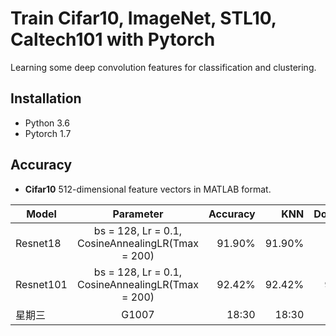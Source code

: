 # Train Cifar10, ImageNet, STL10, Caltech101 with Pytorch
Learning some deep convolution features for classification and clustering.
## Installation
* Python 3.6 
* Pytorch 1.7

## Accuracy
* **Cifar10** 512-dimensional feature vectors in MATLAB format.

| Model         | Parameter                                                | Accuracy     |  KNN          | Download     |
| ------------- |:-------------:                                           | -----:       |  -----:       | -----:       | 
|  Resnet18     |bs = 128, Lr = 0.1, CosineAnnealingLR(Tmax = 200)         | 91.90%       |  91.90%       | feature       |
|  Resnet101    |bs = 128, Lr = 0.1, CosineAnnealingLR(Tmax = 200)         | 92.42%       |  92.42%       | 92.42%       |
|  星期三        | G1007                                                    | 18:30        |  18:30        |  18:30       |               

